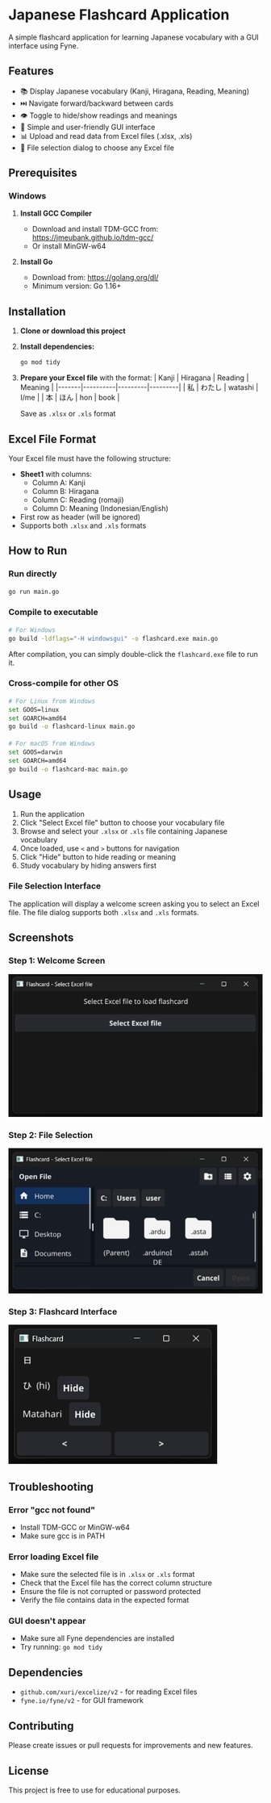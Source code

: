 # Japanese Flashcard Application

A simple flashcard application for learning Japanese vocabulary with a GUI interface using Fyne.

## Features

- 📚 Display Japanese vocabulary (Kanji, Hiragana, Reading, Meaning)
- ⏭️ Navigate forward/backward between cards
- 👁️ Toggle to hide/show readings and meanings
- 📱 Simple and user-friendly GUI interface
- 📊 Upload and read data from Excel files (.xlsx, .xls)
- 📁 File selection dialog to choose any Excel file

## Prerequisites

### Windows
1. **Install GCC Compiler**
   - Download and install TDM-GCC from: https://jmeubank.github.io/tdm-gcc/
   - Or install MinGW-w64

2. **Install Go**
   - Download from: https://golang.org/dl/
   - Minimum version: Go 1.16+

## Installation

1. **Clone or download this project**
2. **Install dependencies:**
   ```bash
   go mod tidy
   ```

3. **Prepare your Excel file** with the format:
   | Kanji | Hiragana | Reading | Meaning |
   |-------|----------|---------|---------|
   | 私 | わたし | watashi | I/me |
   | 本 | ほん | hon | book |
   
   Save as `.xlsx` or `.xls` format

## Excel File Format

Your Excel file must have the following structure:
- **Sheet1** with columns:
  - Column A: Kanji
  - Column B: Hiragana  
  - Column C: Reading (romaji)
  - Column D: Meaning (Indonesian/English)
- First row as header (will be ignored)
- Supports both `.xlsx` and `.xls` formats

## How to Run

### Run directly
```bash
go run main.go
```

### Compile to executable
```bash
# For Windows
go build -ldflags="-H windowsgui" -o flashcard.exe main.go
```

After compilation, you can simply double-click the `flashcard.exe` file to run it.

### Cross-compile for other OS
```bash
# For Linux from Windows
set GOOS=linux
set GOARCH=amd64
go build -o flashcard-linux main.go

# For macOS from Windows  
set GOOS=darwin
set GOARCH=amd64
go build -o flashcard-mac main.go
```

## Usage

1. Run the application
2. Click "Select Excel file" button to choose your vocabulary file
3. Browse and select your `.xlsx` or `.xls` file containing Japanese vocabulary
4. Once loaded, use `<` and `>` buttons for navigation
5. Click "Hide" button to hide reading or meaning
6. Study vocabulary by hiding answers first

### File Selection Interface
The application will display a welcome screen asking you to select an Excel file. The file dialog supports both `.xlsx` and `.xls` formats.

## Screenshots

### Step 1: Welcome Screen
![Select Excel File](img/select_1.png)

### Step 2: File Selection
![Browse Files](img/select2_2.png)

### Step 3: Flashcard Interface
![Flashcard View](img/flashcard.png)

## Troubleshooting

### Error "gcc not found"
- Install TDM-GCC or MinGW-w64
- Make sure gcc is in PATH

### Error loading Excel file
- Make sure the selected file is in `.xlsx` or `.xls` format
- Check that the Excel file has the correct column structure
- Ensure the file is not corrupted or password protected
- Verify the file contains data in the expected format

### GUI doesn't appear
- Make sure all Fyne dependencies are installed
- Try running: `go mod tidy`

## Dependencies

- `github.com/xuri/excelize/v2` - for reading Excel files
- `fyne.io/fyne/v2` - for GUI framework

## Contributing

Please create issues or pull requests for improvements and new features.

## License

This project is free to use for educational purposes.
